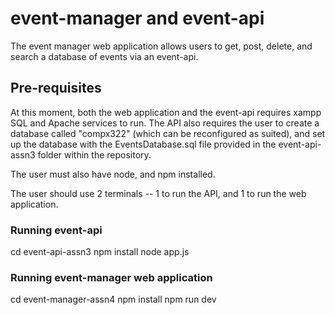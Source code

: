 # event-manager and event-api

The event manager web application allows users to get, post, delete, and search a database of events via an event-api.

## Pre-requisites

At this moment, both the web application and the event-api requires xampp SQL and Apache services to run. The API also requires the user to create a database called "compx322" (which can be reconfigured as suited), and set up the database with the EventsDatabase.sql file provided in the event-api-assn3 folder within the repository.

The user must also have node, and npm installed.

The user should use 2 terminals -- 1 to run the API, and 1 to run the web application.

### Running event-api

cd event-api-assn3
npm install
node app.js

### Running event-manager web application

cd event-manager-assn4
npm install
npm run dev
